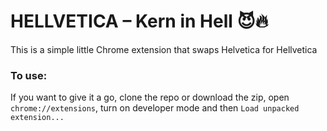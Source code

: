 # HELLVETICA – Kern in Hell 😈🔥

This is a simple little Chrome extension that swaps Helvetica for Hellvetica

### To use:
If you want to give it a go, clone the repo or download the zip, open `chrome://extensions`, turn on developer mode and then `Load unpacked extension...`
